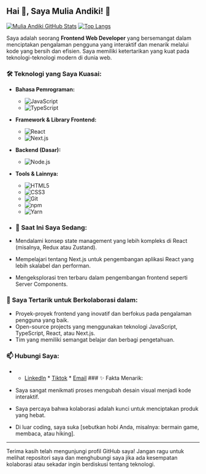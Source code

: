## Hai 👋, Saya Mulia Andiki! 👋

[![Mulia Andiki GitHub Stats](https://github-readme-stats.vercel.app/api?username=MuliaAndiki&show_icons=true&theme=dracula)](https://github.com/anuraghazra/github-readme-stats)
[![Top Langs](https://github-readme-stats.vercel.app/api/top-langs/?username=MuliaAndiki&layout=compact&theme=dracula)](https://github.com/anuraghazra/github-readme-stats)

Saya adalah seorang **Frontend Web Developer** yang bersemangat dalam menciptakan pengalaman pengguna yang interaktif dan menarik melalui kode yang bersih dan efisien. Saya memiliki ketertarikan yang kuat pada teknologi-teknologi modern di dunia web.

### 🛠️ Teknologi yang Saya Kuasai:

* **Bahasa Pemrograman:**
    * ![JavaScript](https://img.shields.io/badge/JavaScript-F7DF1E?style=for-the-badge&logo=javascript&logoColor=black)
    * ![TypeScript](https://img.shields.io/badge/TypeScript-007ACC?style=for-the-badge&logo=typescript&logoColor=white)
* **Framework & Library Frontend:**
    * ![React](https://img.shields.io/badge/React-20232A?style=for-the-badge&logo=react&logoColor=61DAFB)
    * ![Next.js](https://img.shields.io/badge/Next.js-000000?style=for-the-badge&logo=nextdotjs&logoColor=white)
* **Backend (Dasar):**
    * ![Node.js](https://img.shields.io/badge/Node.js-43853D?style=for-the-badge&logo=nodedotjs&logoColor=white)
* **Tools & Lainnya:**
    * ![HTML5](https://img.shields.io/badge/HTML5-E34F26?style=for-the-badge&logo=html5&logoColor=white)
    * ![CSS3](https://img.shields.io/badge/CSS3-1572B6?style=for-the-badge&logo=css3&logoColor=white)
    * ![Git](https://img.shields.io/badge/Git-F05032?style=for-the-badge&logo=git&logoColor=white)
    * ![npm](https://img.shields.io/badge/NPM-%23CB3837.svg?style=for-the-badge&logo=npm&logoColor=white)
    * ![Yarn](https://img.shields.io/badge/Yarn-%232C8EBB.svg?style=for-the-badge&logo=yarn&logoColor=white)
* ### 🌱 Saat Ini Saya Sedang:

* Mendalami konsep state management yang lebih kompleks di React (misalnya, Redux atau Zustand).
* Mempelajari tentang Next.js untuk pengembangan aplikasi React yang lebih skalabel dan performan.
* Mengeksplorasi tren terbaru dalam pengembangan frontend seperti Server Components.

### 🤝 Saya Tertarik untuk Berkolaborasi dalam:

* Proyek-proyek frontend yang inovatif dan berfokus pada pengalaman pengguna yang baik.
* Open-source projects yang menggunakan teknologi JavaScript, TypeScript, React, atau Next.js.
* Tim yang memiliki semangat belajar dan berbagi pengetahuan.

### 📫 Hubungi Saya:

* * [LinkedIn](linkedin.com/in/mulia-andiki-030457331) * [Tiktok](https://www.tiktok.com/@dikzzycde) * [Email](muliaandiki@gmail.com) ### ✨ Fakta Menarik:

* Saya sangat menikmati proses mengubah desain visual menjadi kode interaktif.
* Saya percaya bahwa kolaborasi adalah kunci untuk menciptakan produk yang hebat.
* Di luar coding, saya suka [sebutkan hobi Anda, misalnya: bermain game, membaca, atau hiking].

---

Terima kasih telah mengunjungi profil GitHub saya! Jangan ragu untuk melihat repositori saya dan menghubungi saya jika ada kesempatan kolaborasi atau sekadar ingin berdiskusi tentang teknologi.
